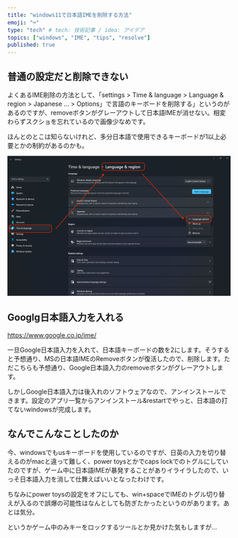 ```yaml
---
title: "windows11で日本語IMEを削除する方法"
emoji: "⌨️"
type: "tech" # tech: 技術記事 / idea: アイデア
topics: ["windows", "IME", "tips", "resolve"]
published: true
---
```


## 普通の設定だと削除できない

よくあるIME削除の方法として、「settings > Time & language > Language & region > Japanese ... > Options」で言語のキーボードを削除する」というのがあるのですが、removeボタンがグレーアウトして日本語IMEが消せない。相変わらずスクショを忘れているので画像少なめです。

ほんとのとこは知らないけれど、多分日本語で使用できるキーボードが1以上必要とかの制約があるのかも。

![](/images/how_to_remove_jpIME_on_windows/1.png)

## Googlg日本語入力を入れる

https://www.google.co.jp/ime/

一旦Google日本語入力を入れて、日本語キーボードの数を2にします。そうすると予想通り、MSの日本語IMEのRemoveボタンが復活したので、削除します。ただこちらも予想通り、Google日本語入力のremoveボタンがグレーアウトします。

しかしGoogle日本語入力は後入れのソフトウェアなので、アンインストールできます。設定のアプリ一覧からアンインストール&restartでやっと、日本語の打てないwindowsが完成します。

## なんでこんなことしたのか

今、windowsでもusキーボードを使用しているのですが、日英の入力を切り替えるのがmacと違って難しく、power toysとかでcaps lockでのトグルにしていたのですが、ゲーム中に日本語IMEが暴発することがありイライラしたので、いっそ日本語入力を消して仕舞えばいいとなったわけです。

ちなみにpower toysの設定をオフにしても、win+spaceでIMEのトグル切り替えが入るので誤爆の可能性はなんとしても防ぎたかったというのがあります。あとは気分。

というかゲーム中のみキーをロックするツールとか見かけた気もしますが...
